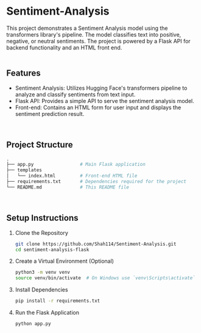 # Sentiment-Analysis
This project demonstrates a Sentiment Analysis model using the transformers library's pipeline. The model classifies text into positive, negative, or neutral sentiments. The project is powered by a Flask API for backend functionality and an HTML front end. <br/>
<br/>

## Features
* Sentiment Analysis: Utilizes Hugging Face's transformers pipeline to analyze and classify sentiments from text input.
* Flask API: Provides a simple API to serve the sentiment analysis model.
* Front-end: Contains an HTML form for user input and displays the sentiment prediction result. <br/>
<br/>

## Project Structure
```graphql
.
├── app.py                 # Main Flask application
├── templates
│   └── index.html         # Front-end HTML file
├── requirements.txt       # Dependencies required for the project
└── README.md              # This README file
```
<br/>

## Setup Instructions
1. Clone the Repository
   
   ```bash
   git clone https://github.com/Shah114/Sentiment-Analysis.git
   cd sentiment-analysis-flask
   ```
2. Create a Virtual Environment (Optional)
   ```bash
   python3 -m venv venv
   source venv/bin/activate  # On Windows use `venv\Scripts\activate`
   ```
3. Install Dependencies
   ```bash
   pip install -r requirements.txt
   ```
4. Run the Flask Application
   ```bash
   python app.py
   ```

